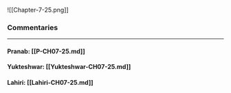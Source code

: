 ![[Chapter-7-25.png]]

### Commentaries

---

#### Pranab: [[P-CH07-25.md]]

#### Yukteshwar: [[Yukteshwar-CH07-25.md]]

#### Lahiri: [[Lahiri-CH07-25.md]]
